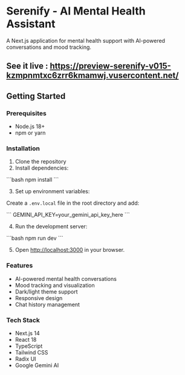 # Serenify - AI Mental Health Assistant

A Next.js application for mental health support with AI-powered conversations and mood tracking.
## See it live : https://preview-serenify-v015-kzmpnmtxc6zrr6kmamwj.vusercontent.net/

## Getting Started

### Prerequisites

- Node.js 18+ 
- npm or yarn

### Installation

1. Clone the repository
2. Install dependencies:

\`\`\`bash
npm install
\`\`\`

3. Set up environment variables:

Create a `.env.local` file in the root directory and add:

\`\`\`
GEMINI_API_KEY=your_gemini_api_key_here
\`\`\`

4. Run the development server:

\`\`\`bash
npm run dev
\`\`\`

5. Open [http://localhost:3000](http://localhost:3000) in your browser.

### Features

- AI-powered mental health conversations
- Mood tracking and visualization
- Dark/light theme support
- Responsive design
- Chat history management

### Tech Stack

- Next.js 14
- React 18
- TypeScript
- Tailwind CSS
- Radix UI
- Google Gemini AI
